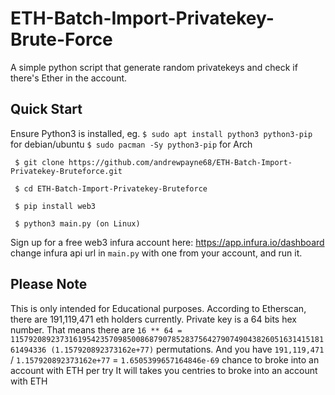 # ETH-Batch-Import-Privatekey-Brute-Force
A simple python script that generate random privatekeys and check if there's Ether in the account.

## **Quick Start**
Ensure Python3 is installed, eg. `$ sudo apt install python3 python3-pip` for debian/ubuntu `$ sudo pacman -Sy python3-pip` for Arch
```
 $ git clone https://github.com/andrewpayne68/ETH-Batch-Import-Privatekey-Bruteforce.git

 $ cd ETH-Batch-Import-Privatekey-Bruteforce

 $ pip install web3

 $ python3 main.py (on Linux)
```


Sign up for a free web3 infura account here: https://app.infura.io/dashboard
change infura api url in `main.py` with one from your account, and run it.


## **Please Note**
This is only intended for Educational purposes. According to Etherscan, there are 191,119,471 eth holders currently. 
Private key is a 64 bits hex number. That means there are 
`16 ** 64 = 115792089237316195423570985008687907852837564279074904382605163141518161494336 (1.157920892373162e+77)`
permutations. And you have 
`191,119,471` / `1.157920892373162e+77` = `1.6505399657164846e-69`
chance to broke into an account with ETH per try
It will takes you centries to broke into an account with ETH
